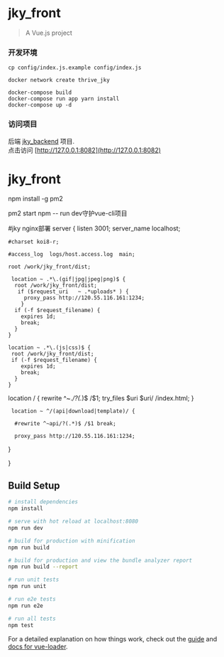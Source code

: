 # jky_front

> A Vue.js project


### 开发环境

	cp config/index.js.example config/index.js
	
	docker network create thrive_jky
	
	docker-compose build
	docker-compose run app yarn install
	docker-compose up -d
	
### 访问项目

后端 [jky_backend](http://120.55.242.229/root/jky_backend) 项目.  
点击访问 [http://127.0.0.1:8082](http://127.0.0.1:8082)


# jky_front

npm install -g pm2

pm2 start npm -- run dev守护vue-cli项目

#jky
nginx部署
server {
    listen       3001;
    server_name  localhost;

    #charset koi8-r;

    #access_log  logs/host.access.log  main;

    root /work/jky_front/dist;

     location ~ .*\.(gif|jpg|jpeg|png)$ {
      root /work/jky_front/dist;
       if ($request_uri   ~ .*uploads* ) {
         proxy_pass http://120.55.116.161:1234;
        }
      if (-f $request_filename) {
        expires 1d;
        break;
      }
    }

    location ~ .*\.(js|css)$ {
     root /work/jky_front/dist;
     if (-f $request_filename) {
        expires 1d;
        break;
      }
    }
   location / {
      rewrite ^~.*/?(.*)$ /$1;
      try_files $uri $uri/ /index.html;
   }

     location ~ ^/(api|download|template)/ {

      #rewrite ^~api/?(.*)$ /$1 break;

      proxy_pass http://120.55.116.161:1234;
   }

}



## Build Setup

``` bash
# install dependencies
npm install

# serve with hot reload at localhost:8080
npm run dev

# build for production with minification
npm run build

# build for production and view the bundle analyzer report
npm run build --report

# run unit tests
npm run unit

# run e2e tests
npm run e2e

# run all tests
npm test
```

For a detailed explanation on how things work, check out the [guide](http://vuejs-templates.github.io/webpack/) and [docs for vue-loader](http://vuejs.github.io/vue-loader).
